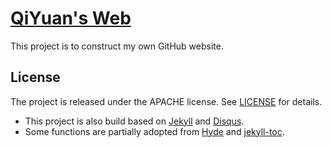# [QiYuan's Web](https://qiyuan-zhang.github.io)

This project is to construct my own GitHub website.

## License

The project is released under the APACHE license. See [LICENSE](LICENSE) for details.

- This project is also build based on [Jekyll](http://jekyllrb.com) and [Disqus](https://disqus.com/).
- Some functions are partially adopted from [Hyde](https://github.com/poole/hyde) and [jekyll-toc](https://github.com/allejo/jekyll-toc).